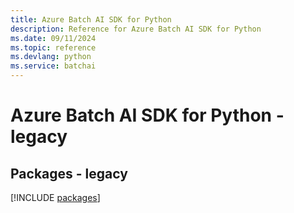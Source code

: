 ```yaml
---
title: Azure Batch AI SDK for Python
description: Reference for Azure Batch AI SDK for Python
ms.date: 09/11/2024
ms.topic: reference
ms.devlang: python
ms.service: batchai
---
```

# Azure Batch AI SDK for Python - legacy
## Packages - legacy
[!INCLUDE [packages](batch-ai-index.md)]